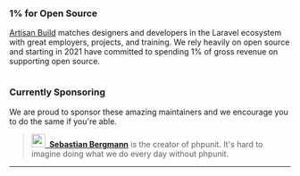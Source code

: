 ### 1% for Open Source

[Artisan Build](https://artisan.build) matches designers and developers in the Laravel ecosystem with great employers, projects, and training. We rely heavily on open source and starting in 2021 have committed to spending 1% of gross revenue on supporting open source.

<a href="https://artisan.build" style="margin-bottom: 12px;">
    <img src="https://user-images.githubusercontent.com/74565358/102629074-46eab080-4110-11eb-923d-49fc9d8211bc.png" alt="">
</a>

### Currently Sponsoring

We are proud to sponsor these amazing maintainers and we encourage you to do the same if you're able.


> <img src="https://avatars3.githubusercontent.com/u/25218?s=88&u=01bb70d9be43ded7572eb3862127ff281daa2725&v=4" height="24"><a href="https://github.com/sebastianbergmann">&nbsp;&nbsp;<b>Sebastian Bergmann</b></a> is the creator of phpunit. It's hard to imagine doing what we do every day without phpunit.
---